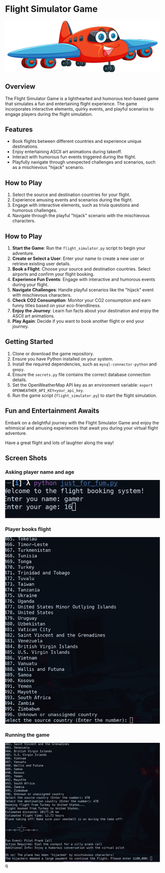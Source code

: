 # Flight Simulator Game

![freepik.com](cartoon_airplain.jpg)

## Overview

The Flight Simulator Game is a lighthearted and humorous text-based game that simulates a fun and entertaining flight experience. The game incorporates interactive elements, quirky events, and playful scenarios to engage players during the flight simulation.

## Features

- Book flights between different countries and experience unique destinations.
- Enjoy entertaining ASCII art animations during takeoff.
- Interact with humorous fun events triggered during the flight.
- Playfully navigate through unexpected challenges and scenarios, such as a mischievous "hijack" scenario.

## How to Play

1. Select the source and destination countries for your flight.
2. Experience amusing events and scenarios during the flight.
3. Engage with interactive elements, such as trivia questions and humorous challenges.
4. Navigate through the playful "hijack" scenario with the mischievous characters.

## How to Play

1. **Start the Game**: Run the `flight_simulator.py` script to begin your adventure.
2. **Create or Select a User**: Enter your name to create a new user or retrieve existing user details.
3. **Book a Flight**: Choose your source and destination countries. Select airports and confirm your flight booking.
4. **Experience Fun Events**: Engage with interactive and humorous events during your flight.
5. **Navigate Challenges**: Handle playful scenarios like the "hijack" event with mischievous characters.
6. **Check CO2 Consumption**: Monitor your CO2 consumption and earn funny titles based on your eco-friendliness.
7. **Enjoy the Journey**: Learn fun facts about your destination and enjoy the ASCII art animations.
8. **Play Again**: Decide if you want to book another flight or end your journey.

## Getting Started

1. Clone or download the game repository.
2. Ensure you have Python installed on your system.
3. Install the required dependencies, such as `mysql-connector-python` and `geopy`.
4. Ensure the `secrets.py` file contains the correct database connection details.
5. Set the OpenWeatherMap API key as an environment variable: `export OPENWEATHER_API_KEY=your_api_key`.
5. Run the game script (`flight_simulator.py`) to start the flight simulation.

## Fun and Entertainment Awaits

Embark on a delightful journey with the Flight Simulator Game and enjoy the whimsical and amusing experiences that await you during your virtual flight adventure.

Have a great flight and lots of laughter along the way!

## Screen Shots

### Asking player name and age

![screen_shot](screen_shots/1726944899.png)

### Player books flight
![screen_shot](screen_shots/1726944926.png)

### Running the game

![screen_shot](screen_shots/1726944956.png)
q
